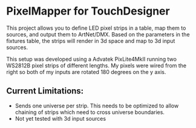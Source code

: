 # PixelMapper for TouchDesigner

This project allows you to define LED pixel strips in a table, map them to sources, and output them to ArtNet/DMX. Based on the parameters in the fixtures table, the strips will render in 3d space and map to 3d input sources. 

This setup was developed using a Advatek PixLite4MkII running two WS2812B pixel strips of different lengths. My pixels were wired from the right so both of my inputs are rotated 180 degrees on the y axis. 

## Current Limitations:
* Sends one universe per strip. This needs to be optimized to allow chaining of strips which need to cross universe boundaries.  
* Not yet tested with 3d input sources
